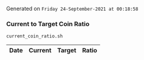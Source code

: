 Generated on `Friday 24-September-2021 at 00:18:58`

### Current to Target Coin Ratio
`current_coin_ratio.sh`

Date|Current|Target|Ratio
---|---|---|---
